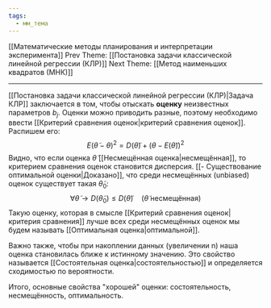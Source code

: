 ```yaml
---
tags:
  - мм_тема
---
```

[[Математические методы планирования и интерпретации эксперимента]]
Prev Theme: [[Постановка задачи классической линейной регрессии (КЛР)]]
Next Theme: [[Метод наименьших квадратов (МНК)]] 

---
[[Постановка задачи классической линейной регрессии (КЛР)|Задача КЛР]] заключается в том, чтобы отыскать **оценку** неизвестных параметров $b_j$. Оценки можно приводить разные, поэтому необходимо ввести [[Критерий сравнения оценок|критерий сравнения оценок]]. Распишем его:
$$
E(\tilde{\theta}-\theta)^2 = D(\tilde{\theta}) + (\theta - E(\tilde{\theta}))^2
$$
Видно, что если оценка $\tilde{\theta}$ [[Несмещённая оценка|несмещённая]], то критерием сравнения оценок становится дисперсия. [[- Существование оптимальной оценки|Доказано]], что среди несмещённых (unbiased) оценок существует такая $\tilde{\theta}_{0}$:
$$
\forall \tilde{\theta} \to D(\tilde{\theta}_{0}) \leq D(\tilde{\theta}) \quad (\tilde{\theta} \ \mathrm{несмещённая})
$$
Такую оценку, которая в смысле [[Критерий сравнения оценок|критерия сравнения]] лучше всех среди несмещённых оценок мы будем называть [[Оптимальная оценка|оптимальной]]. 

Важно также, чтобы при накоплении данных (увеличении n) наша оценка становилась ближе к истинному значению. Это свойство называется [[Состоятельная оценка|состоятельностью]] и определяется сходимостью по вероятности.

Итого, основные свойства "хорошей" оценки: состоятельность, несмещённость, оптимальность. 